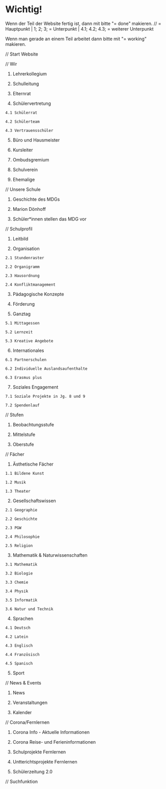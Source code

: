 # Wichtig!

Wenn der Teil der Website fertig ist, dann mit bitte "= done" makieren. // = Hauptpunkt | 1; 2; 3; = Unterpunkt | 4.1; 4.2; 4.3; = weiterer Unterpunkt 

Wenn man gerade an einem Teil arbeitet dann bitte mit "= working" makieren.

// Start Website

// Wir 

  1. Lehrerkollegium 
  
  2. Schulleitung

  3. Elternrat

  4. Schülervertretung
   
    4.1 Schülerrat 
  
    4.2 Schülerteam
  
    4.3 Vertrauensschüler 

  5. Büro und Hausmeister

  6. Kursleiter
  
  7. Ombudsgremium

  8. Schulverein

  9. Ehemalige

// Unsere Schule

  1. Geschichte des MDGs

  2. Marion Dönhoff

  3. Schüler*innen stellen das MDG vor

// Schulprofil

  1. Leitbild

  2. Organisation

    2.1 Stundenraster
    
    2.2 Organigramm

    2.3 Hausordnung
    
    2.4 Konfliktmanagement
   
  3. Pädagogische Konzepte

  4. Förderung

  5. Ganztag

    5.1 Mittagessen
    
    5.2 Lernzeit
    
    5.3 Kreative Angebote
  
  6. Internationales

    6.1 Partnerschulen
    
    6.2 Individuelle Auslandsaufenthalte
    
    6.3 Erasmus plus
    
  7. Soziales Engagement

    7.1 Soziale Projekte in Jg. 8 und 9
    
    7.2 Spendenlauf
    
// Stufen
  
  1. Beobachtungsstufe
  
  2. Mittelstufe
  
  3. Oberstufe

// Fächer

  1. Ästhetische Fächer

    1.1 Bildene Kunst
    
    1.2 Musik
    
    1.3 Theater
  
  2. Gesellschaftswissen

    2.1 Geographie 
    
    2.2 Geschichte
    
    2.3 PGW
    
    2.4 Philosophie
    
    2.5 Religion
  
  3. Mathematik & Naturwissenschaften
  
    3.1 Mathematik
    
    3.2 Biologie
    
    3.3 Chemie
    
    3.4 Physik
    
    3.5 Informatik
    
    3.6 Natur und Technik
  
  4. Sprachen

    4.1 Deutsch
    
    4.2 Latein
    
    4.3 Englisch
    
    4.4 Französisch
    
    4.5 Spanisch
  
  5. Sport
  
// News & Events

  1. News

  2. Veranstaltungen

  3. Kalender

// Corona/Fernlernen

  1. Corona Info - Aktuelle Informationen
  
  2. Corona Reise- und Ferieninformationen
  
  3. Schulprojekte Fernlernen
  
  4. Untterichtsprojekte Fernlernen
  
  5. Schülerzeitung 2.0

// Suchfunktion
